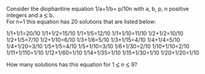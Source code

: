   <p>Consider the diophantine equation 1/a+1/b= p/10n with a, b, p, n positive integers and a <img src='images/symbol_le.gif' width='10' height='12' alt='&le;' border='0' style='vertical-align:middle;' /> b.<br />  For n=1 this equation has 20 solutions that are listed below:</p>    1/1+1/1=20/10  1/1+1/2=15/10  1/1+1/5=12/10  1/1+1/10=11/10  1/2+1/2=10/10    1/2+1/5=7/10  1/2+1/10=6/10  1/3+1/6=5/10  1/3+1/15=4/10  1/4+1/4=5/10    1/4+1/20=3/10  1/5+1/5=4/10  1/5+1/10=3/10  1/6+1/30=2/10  1/10+1/10=2/10    1/11+1/110=1/10  1/12+1/60=1/10  1/14+1/35=1/10  1/15+1/30=1/10  1/20+1/20=1/10    <p>How many solutions has this equation for 1 <img src='images/symbol_le.gif' width='10' height='12' alt='&le;' border='0' style='vertical-align:middle;' /> n <img src='images/symbol_le.gif' width='10' height='12' alt='&le;' border='0' style='vertical-align:middle;' /> 9?</p>  